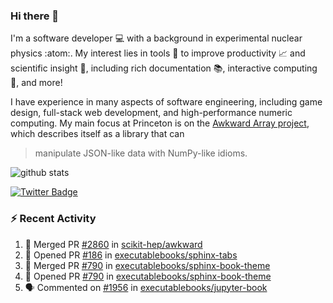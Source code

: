 ### Hi there 👋 

I'm a software developer 💻 with a background in experimental nuclear physics :atom:. My interest lies in tools :wrench: to improve productivity :chart_with_upwards_trend: and scientific insight :telescope:, including rich documentation 📚, interactive computing 🧮, and more! 

I have experience in many aspects of software engineering, including game design, full-stack web development, and high-performance numeric computing. My main focus at Princeton is on the [Awkward Array project](awkward-array.org/), which describes itself as a library that can 
> manipulate JSON-like data with NumPy-like idioms.

![github stats](https://github-readme-stats.vercel.app/api?username=agoose77&show_icons=true&hide_rank=true&hide_title=true&bg_color=30,e76445,904e95&text_color=efe3ec&icon_color=efe3ec)
<!--
**agoose77/agoose77** is a ✨ _special_ ✨ repository because its `README.md` (this file) appears on your GitHub profile.

Here are some ideas to get you started:

- 🔭 I’m currently working on ...
- 🌱 I’m currently learning ...
- 👯 I’m looking to collaborate on ...
- 🤔 I’m looking for help with ...
- 💬 Ask me about ...
- 📫 How to reach me: ...
- 😄 Pronouns: ...
- ⚡ Fun fact: ...
-->

[![Twitter Badge](https://img.shields.io/twitter/follow/agoose77?style=flat-square&logo=Twitter&logoColor=white&color=cornflowerblue)](https://twitter.com/agoose77)

### :zap: Recent Activity

<!--START_SECTION:activity-->
1. 🎉 Merged PR [#2860](https://github.com/scikit-hep/awkward/pull/2860) in [scikit-hep/awkward](https://github.com/scikit-hep/awkward)
2. 💪 Opened PR [#186](https://github.com/executablebooks/sphinx-tabs/pull/186) in [executablebooks/sphinx-tabs](https://github.com/executablebooks/sphinx-tabs)
3. 🎉 Merged PR [#790](https://github.com/executablebooks/sphinx-book-theme/pull/790) in [executablebooks/sphinx-book-theme](https://github.com/executablebooks/sphinx-book-theme)
4. 💪 Opened PR [#790](https://github.com/executablebooks/sphinx-book-theme/pull/790) in [executablebooks/sphinx-book-theme](https://github.com/executablebooks/sphinx-book-theme)
5. 🗣 Commented on [#1956](https://github.com/executablebooks/jupyter-book/pull/1956#issuecomment-1840502946) in [executablebooks/jupyter-book](https://github.com/executablebooks/jupyter-book)
<!--END_SECTION:activity-->
